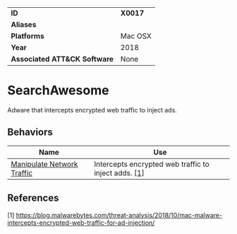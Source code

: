 |||
|---|---|
|**ID**|**X0017**|
|**Aliases**||
|**Platforms**|Mac OSX|
|**Year**|2018|
|**Associated ATT&CK Software**|None|


SearchAwesome
=============
Adware that intercepts encrypted web traffic to inject ads.

Behaviors
---------
|Name|Use|
|---|---|
|[Manipulate Network Traffic](https://github.com/MBCProject/mbc-markdown/blob/master/impact/manipulate-network-traffic.md)|Intercepts encrypted web traffic to inject adds. [[1]](#1)|

References
----------
<a name="1">[1]</a> https://blog.malwarebytes.com/threat-analysis/2018/10/mac-malware-intercepts-encrypted-web-traffic-for-ad-injection/
